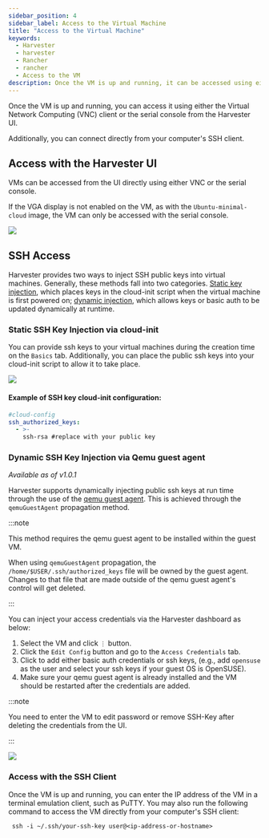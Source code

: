 ```yaml
---
sidebar_position: 4
sidebar_label: Access to the Virtual Machine
title: "Access to the Virtual Machine"
keywords:
  - Harvester
  - harvester
  - Rancher
  - rancher
  - Access to the VM
description: Once the VM is up and running, it can be accessed using either VNC or the serial console from the Harvester UI.
---
```


<head>
  <link rel="canonical" href="https://docs.harvesterhci.io/v1.1/vm/access-to-the-vm"/>
</head>


Once the VM is up and running, you can access it using either the Virtual Network Computing (VNC) client or the serial console from the Harvester UI.

Additionally, you can connect directly from your computer's SSH client.

## Access with the Harvester UI

VMs can be accessed from the UI directly using either VNC or the serial console.

If the VGA display is not enabled on the VM, as with the `Ubuntu-minimal-cloud` image, the VM can only be accessed with the serial console.

![](/img/v1.0/vm/access-to-vm.png)

## SSH Access

Harvester provides two ways to inject SSH public keys into virtual machines. Generally, these methods fall into two categories. [Static key injection](#static-ssh-key-injection-via-cloud-init), which places keys in the cloud-init script when the virtual machine is first powered on; [dynamic injection](#dynamic-ssh-key-injection-via-qemu-guest-agent), which allows keys or basic auth to be updated dynamically at runtime.

### Static SSH Key Injection via cloud-init

You can provide ssh keys to your virtual machines during the creation time on the `Basics` tab. Additionally, you can place the public ssh keys into your cloud-init script to allow it to take place.

![](/img/v1.0/vm/vm-ssh-keys.png)

#### Example of SSH key cloud-init configuration:
```yaml
#cloud-config
ssh_authorized_keys:
  - >-
    ssh-rsa #replace with your public key
```

### Dynamic SSH Key Injection via Qemu guest agent

_Available as of v1.0.1_

Harvester supports dynamically injecting public ssh keys at run time through the use of the [qemu guest agent](https://wiki.qemu.org/Features/GuestAgent). This is achieved through the `qemuGuestAgent` propagation method.

:::note

This method requires the qemu guest agent to be installed within the guest VM.

When using `qemuGuestAgent` propagation, the `/home/$USER/.ssh/authorized_keys` file will be owned by the guest agent. Changes to that file that are made outside of the qemu guest agent's control will get deleted.

:::

You can inject your access credentials via the Harvester dashboard as below:

1. Select the VM and click `⋮` button.
2. Click the `Edit Config` button and go to the `Access Credentials` tab.
3. Click to add either basic auth credentials or ssh keys, (e.g., add `opensuse` as the user and select your ssh keys if your guest OS is OpenSUSE).
4. Make sure your qemu guest agent is already installed and the VM should be restarted after the credentials are added.

:::note

You need to enter the VM to edit password or remove SSH-Key after deleting the credentials from the UI.

:::

![](/img/v1.0/vm/vm-add-access-credentails.png)



### Access with the SSH Client
Once the VM is up and running, you can enter the IP address of the VM in a terminal emulation client, such as PuTTY. You may also run the following command to access the VM directly from your computer's SSH client:

```
 ssh -i ~/.ssh/your-ssh-key user@<ip-address-or-hostname>
```
